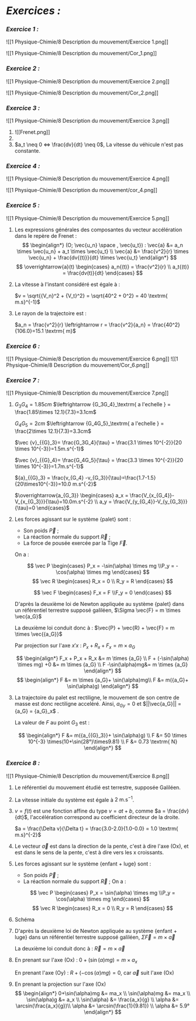 # _**Exercices :**_

### _**Exercice 1 :**_

![[1 Physique-Chimie/8 Description du mouvement/Exercice 1.png]]

![[1 Physique-Chimie/8 Description du mouvement/Cor_1.png]]
### _**Exercice 2 :**_

![[1 Physique-Chimie/8 Description du mouvement/Exercice 2.png]]

![[1 Physique-Chimie/8 Description du mouvement/Cor_2.png]]
### _**Exercice 3 :**_

![[1 Physique-Chimie/8 Description du mouvement/Exercice 3.png]]

1. ![[Frenet.png]]
2. 
3. $a_t \neq 0 <=> \frac{dv}{dt} \neq 0$, La vitesse du véhicule n'est pas constante. 

### _**Exercice 4 :**_

![[1 Physique-Chimie/8 Description du mouvement/Exercice 4.png]]

![[1 Physique-Chimie/8 Description du mouvement/cor_4.png]]
### _**Exercice 5 :**_

![[1 Physique-Chimie/8 Description du mouvement/Exercice 5.png]]

1. Les expressions générales des composantes du vecteur accélération dans le repère de Frenet : 
   $$
    \begin{align*}
    (O; \vec{u_n} \space , \vec{u_t}) : \vec{a} &= a_n \times \vec{u_n} + a_t \times \vec{u_t}
    \\
    \vec{a} &= \frac{v^2}{r} \times \vec{u_n} + \frac{dv{(t)}}{dt} \times \vec{u_t} \end{align*} 
    $$
    $$
	\overrightarrow{a}(t) \begin{cases} a_n{(t)} = \frac{v^2}{r} \\ a_t{(t)} = \frac{dv(t)}{dt} \end{cases}
	$$

2. La vitesse à l'instant considéré est égale à :

	$v = \sqrt{{V_n}^2 + {V_t}^2} = \sqrt{40^2 + 0^2} = 40 \textrm{ m.s}^{-1}$ 

3. Le rayon de la trajectoire est : 

	$a_n = \frac{v^2}{r} \leftrightarrow r = \frac{v^2}{a_n} = \frac{40^2}{106.0}=15.1 \textrm{ m}$ 
### _**Exercice 6 :**_

![[1 Physique-Chimie/8 Description du mouvement/Exercice 6.png]]
![[1 Physique-Chimie/8 Description du mouvement/Cor_6.png]]

### _**Exercice 7 :**_

![[1 Physique-Chimie/8 Description du mouvement/Exercice 7.png]]
1. $G_3G_4 = 1.85cm$ $\leftrightarrow {G_3G_4}_\textrm{ a l'echelle } = \frac{1.85\times 12.1}{7.3}=3.1cm$

	$G_4G_5 = 2cm$ $\leftrightarrow {G_4G_5}_\textrm{ a l'echelle } = \frac{2\times 12.1}{7.3}=3.3cm$

	$\vec {v}_{{G}_3}= \frac{G_3G_4}{\tau} = \frac{3.1 \times 10^{-2}}{20 \times 10^{-3}}=1.5m.s^{-1}$
	
	$\vec {v}_{{G}_4}= \frac{G_4G_5}{\tau} = \frac{3.3 \times 10^{-2}}{20 \times 10^{-3}}=1.7m.s^{-1}$
	
	${a}_{{G}_3} = \frac{v_{G_4} -v_{G_3}}{\tau}=\frac{1.7-1.5}{20\times10^{-3}}=10.0 m.s^{-2}$
	
	$\overrightarrow{a_{G_3}} \begin{cases} a_x = \frac{V_{x_{G_4}}-V_{x_{G_3}}}{\tau}=10.0m.s^{-2} \\ a_y = \frac{V_{y_{G_4}}-V_{y_{G_3}}}{\tau}=0 \end{cases}$

2. Les forces agissant sur le système {palet} sont :
	- Son poids $\vec{P}$ ;
	- La réaction normale du support $\vec{R}$ ;
	- La force de pousée exercée par la Tige $\vec{F}$.

	On a : 

	$$
	\vec P 
	\begin{cases}
	P_x = -\sin(\alpha) \times mg
	\\P_y = -\cos(\alpha) \times mg
	\end{cases}
	$$
	$$
	\vec R 
	\begin{cases}
	R_x = 0
	\\ R_y = R
	\end{cases}
	$$
		
	$$
	\vec F 
	\begin{cases}
	F_x = F
	\\F_y = 0
	\end{cases}
	$$

	D'après la deuxième loi de Newton appliquée au système {palet} dans un référentiel terrestre supposé galiléen, $\Sigma \vec{F} = m \times \vec{a_G}$ 

	La deuxième loi conduit donc à : $\vec{P} + \vec{R} + \vec{F} = m \times \vec{{a_G}}$

	Par projection sur l'axe $x'x$ : $P_x + R_x + F_x = m \times {a_G}$ 

	$$
	\begin{align*}
	F_x + P_x + R_x &= m \times {a_G} \\
	F + (-\sin(\alpha) \times mg)  +0 &= m \times {a_G} \\
	F -\sin(\alpha)mg&= m \times {a_G}
	\end{align*}
	$$
	$$
	\begin{align*}
	F &= m \times {a_G}+ \sin(\alpha)mg\\
	F &= m({a_G}+ \sin(\alpha)g)
	\end{align*}
	$$

3. La trajectoire du palet est rectiligne, le mouvement de son centre de masse est donc rectiligne acceléré. Ainsi, ${a_G}_y = 0$ et $||\vec{a_G}|| = {a_G} = {a_G}_x$ .

	La valeur de $F$ au point $G_3$ est : 

	$$
	\begin{align*}
	F &= m({a_{{G}_3}}+ \sin(\alpha)g)
	\\ F &= 50 \times 10^{-3} \times(10+\sin(28°)\times9.81) \\
	F &= 0.73 \textrm{ N}  
	\end{align*}
	$$

### _**Exercice 8 :**_

![[1 Physique-Chimie/8 Description du mouvement/Exercice 8.png]]

1. Le référentiel du mouvement étudié est terrestre, supposée Galiléen.
2. La vitesse initiale du système est égale à $2 \textrm{ m.s}^{-1}$.
3. $v = f(t)$ est une fonction affine du type $v = at +b$, comme $a = \frac{dv}{dt}$, l'accélération correspond au coefficient directeur de la droite. 

	$a = \frac{\Delta v}{\Delta t} = \frac{3.0-2.0}{1.0-0.0} = 1.0 \textrm{ m.s}^{-2}$ 

 4. Le vecteur $\vec{a}$ est dans la direction de la pente, c'est à dire l'axe $\textrm{(Ox)}$, et est dans le sens de la pente, c'est à dire vers les x croissants. 
5.  Les forces agissant sur le système {enfant + luge} sont :
	- Son poids $\vec{P}$ ;
	- La réaction normale du support $\vec{R}$ ;
	On a : 

	$$
	\vec P 
	\begin{cases}
	P_x = \sin(\alpha) \times mg
	\\P_y = \cos(\alpha) \times mg
	\end{cases}
	$$
	$$
	\vec R 
	\begin{cases}
	R_x = 0
	\\ R_y = R
	\end{cases}
	$$
		
6. Schéma
7. D'après la deuxième loi de Newton appliquée au système {enfant + luge} dans un référentiel terrestre supposé galiléen, $\Sigma \vec{F} = m \times \vec{a}$ 

	La deuxième loi conduit donc à : $\vec{R} = m \times \vec{{a}}$

8. En prenant sur l'axe $\textrm{(Ox)}$ : $0 + (\sin(\alpha)mg) = m \times a_x$ 

	En prenant l'axe $\textrm{(Oy)}$ : $R + (-\cos(\alpha)mg) = 0$, car $\vec{a}$ suit l'axe $\textrm{(Ox)}$ 

9. En prenant la projection sur l'axe $\textrm{(Ox)}$
	$$
	\begin{align*}
	0+\sin(\alpha)mg &= ma_x \\
	\sin(\alpha)mg &= ma_x \\
	\sin(\alpha)g &= a_x \\
	\sin(\alpha) &= \frac{a_x}{g} \\
	\alpha &= \arcsin(\frac{a_x}{g})\\
	\alpha &= \arcsin(\frac{1}{9.81}) \\
	\alpha &= 5.9°
	\end{align*}
	$$